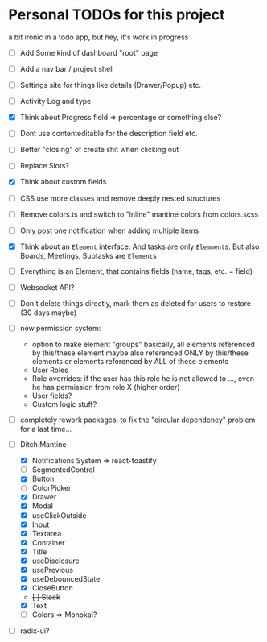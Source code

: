 # Personal TODOs for this project

a bit ironic in a todo app, but hey, it's work in progress

- [ ] Add Some kind of dashboard "root" page
- [ ] Add a nav bar / project shell
- [ ] Settings site for things like details (Drawer/Popup) etc.
- [ ] Activity Log and type
- [x] Think about Progress field => percentage or something else?
- [ ] Dont use contenteditable for the description field etc.
- [ ] Better "closing" of create shit when clicking out
- [ ] Replace Slots?
- [x] Think about custom fields
- [ ] CSS use more classes and remove deeply nested structures
- [ ] Remove colors.ts and switch to "inline" mantine colors from colors.scss
- [ ] Only post one notification when adding multiple items
- [x] Think about an `Element` interface. And tasks are only `Elemment`s. But also Boards, Meetings, Subtasks
  are `Element`s
- [ ] Everything is an Element, that contains fields (name, tags, etc. = field)
- [ ] Websocket API?
- [ ] Don't delete things directly, mark them as deleted for users to restore (30 days maybe)
- [ ] new permission system:
    - option to make element "groups" basically, all elements referenced by this/these element
   maybe also referenced ONLY by this/these elements or elements referenced by ALL of these elements
    - User Roles
    - Role overrides: if the user has this role he is not allowed to ..., even he has permission from role X (higher order)
    - User fields?
    - Custom logic stuff?
- [ ] completely rework packages, to fix the "circular dependency" problem for a last time...

- [ ] Ditch Mantine
    - [x] Notifications System => react-toastify
    - [ ] SegmentedControl
    - [x] Button
    - [ ] ColorPicker
    - [x] Drawer
    - [x] Modal
    - [x] useClickOutside
    - [x] Input
    - [x] Textarea
    - [x] Container
    - [x] Title
    - [x] useDisclosure
    - [x] usePrevious
    - [x] useDebouncedState
    - [x] CloseButton
    - ~~[ ] Stack~~
    - [x] Text
    - [ ] Colors => Monokai?
- [ ] radix-ui?